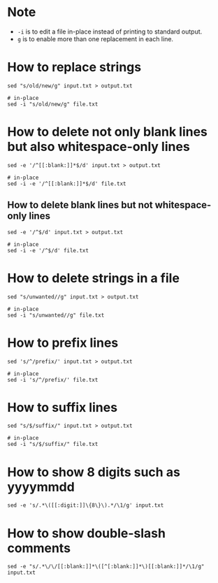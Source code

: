 # Note
* `-i` is to edit a file in-place instead of printing to standard output.
* `g` is to enable more than one replacement in each line.

# How to replace strings
```shell
sed "s/old/new/g" input.txt > output.txt

# in-place
sed -i "s/old/new/g" file.txt
```

# How to delete not only blank lines but also whitespace-only lines
```shell
sed -e '/^[[:blank:]]*$/d' input.txt > output.txt

# in-place
sed -i -e '/^[[:blank:]]*$/d' file.txt
```

## How to delete blank lines but not whitespace-only lines
```shell
sed -e '/^$/d' input.txt > output.txt

# in-place
sed -i -e '/^$/d' file.txt
```

# How to delete strings in a file
```shell
sed "s/unwanted//g" input.txt > output.txt

# in-place
sed -i "s/unwanted//g" file.txt
```

# How to prefix lines
```shell
sed 's/^/prefix/' input.txt > output.txt

# in-place
sed -i 's/^/prefix/' file.txt
```

# How to suffix lines
```shell
sed "s/$/suffix/" input.txt > output.txt

# in-place
sed -i "s/$/suffix/" file.txt
```

# How to show 8 digits such as yyyymmdd
```shell
sed -e 's/.*\([[:digit:]]\{8\}\).*/\1/g' input.txt
```

# How to show double-slash comments
```shell
sed -e "s/.*\/\/[[:blank:]]*\([^[:blank:]]*\)[[:blank:]]*/\1/g" input.txt
```
